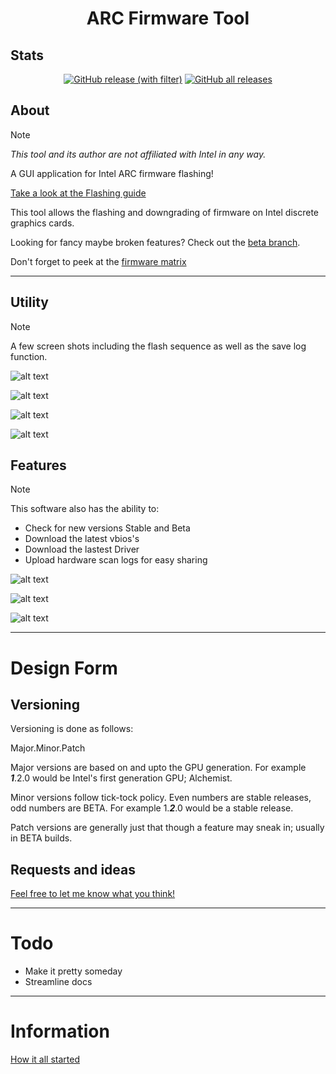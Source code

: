 <h1 align="center">ARC Firmware Tool</h1>

## Stats

<p align="center">
<a href="https://github.com/Solaris17/ARC-Firmware-Tool/releases"><img alt="GitHub release (with filter)" src="https://img.shields.io/github/v/release/Solaris17/ARC-Firmware-Tool"></a>
<a href="https://github.com/Solaris17/ARC-Firmware-Tool/releases"><img alt="GitHub all releases" src="https://img.shields.io/github/downloads/Solaris17/ARC-Firmware-Tool/total?label=Downloads"></a>
</p>

## About

> [!NOTE]
> *This tool and its author are not affiliated with Intel in any way.*

A GUI application for Intel ARC firmware flashing!

[Take a look at the Flashing guide](docs/guide.md)

This tool allows the flashing and downgrading of firmware on Intel discrete graphics cards.

Looking for fancy maybe broken features? Check out the [beta branch](https://github.com/Solaris17/ARC-Firmware-Tool/tree/beta).

Don't forget to peek at the [firmware matrix](https://github.com/Solaris17/Arc-Firmware)

-----

## Utility

> [!NOTE]
> A few screen shots including the flash sequence as well as the save log function.

![alt text](https://github.com/Solaris17/ARC-Firmware-Tool/blob/master/pictures/Scanning.gif?raw=true)

![alt text](https://github.com/Solaris17/ARC-Firmware-Tool/blob/master/pictures/Checking.gif?raw=true)

![alt text](https://github.com/Solaris17/ARC-Firmware-Tool/blob/master/pictures/Flashing.gif?raw=true)

![alt text](https://github.com/Solaris17/ARC-Firmware-Tool/blob/master/pictures/Log-save.gif?raw=true)

## Features

> [!NOTE]
> This software also has the ability to:

- Check for new versions Stable and Beta
- Download the latest vbios's
- Download the lastest Driver
- Upload hardware scan logs for easy sharing

![alt text](https://github.com/Solaris17/ARC-Firmware-Tool/blob/master/pictures/Update.gif?raw=true)

![alt text](https://github.com/Solaris17/ARC-Firmware-Tool/blob/master/pictures/Bios-Download.gif?raw=true)

![alt text](https://github.com/Solaris17/ARC-Firmware-Tool/blob/master/pictures/About.png?raw=true)

-----

# Design Form

## Versioning

Versioning is done as follows:

Major.Minor.Patch

Major versions are based on and upto the GPU generation. For example **_1_**.2.0 would be Intel's first generation GPU; Alchemist.

Minor versions follow tick-tock policy. Even numbers are stable releases, odd numbers are BETA. For example 1.**_2_**.0 would be a stable release.

Patch versions are generally just that though a feature may sneak in; usually in BETA builds.

## Requests and ideas

[Feel free to let me know what you think!](docs/requests.md)

-----

# Todo
- Make it pretty someday
- Streamline docs

-----

# Information

[How it all started](docs/history.md)
